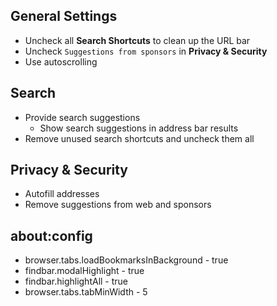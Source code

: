 ## General Settings

* Uncheck all **Search Shortcuts** to clean up the URL bar
* Uncheck `Suggestions from sponsors` in **Privacy & Security** 
* Use autoscrolling

## Search

* Provide search suggestions
  * Show search suggestions in address bar results
* Remove unused search shortcuts and uncheck them all

## Privacy & Security
* Autofill addresses
* Remove suggestions from web and sponsors


## about:config
* browser.tabs.loadBookmarksInBackground - true
* findbar.modalHighlight - true
* findbar.highlightAll - true
* browser.tabs.tabMinWidth - 5
